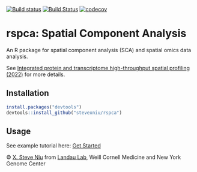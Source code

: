 [![Build status](https://ci.appveyor.com/api/projects/status/tqyu7kdlgte7b2jy?svg=true)](https://ci.appveyor.com/project/stevexniu/rspca)
[![Build Status](https://app.travis-ci.com/stevexniu/rspca.svg?branch=master)](https://app.travis-ci.com/stevexniu/rspca)
[![codecov](https://codecov.io/gh/stevexniu/rspca/branch/master/graph/badge.svg?token=OXK8ZT3QH1)](https://codecov.io/gh/stevexniu/rspca)

# rspca: Spatial Component Analysis

An R package for spatial component analysis (SCA) and spatial omics data analysis. 

See <a href="https://doi.org/10.1101/2022.03.15.484516" target="_blank">Integrated protein and transcriptome high-throughput spatial profiling (2022)</a> for more details.


Installation
-----

``` r
install.packages("devtools")
devtools::install_github("stevexniu/rspca")
```

Usage
-----
See example tutorial here:
[Get Started](https://stevexniu.github.io/rspca/articles/get_started.html)

© [X. Steve Niu](https://github.com/stevexniu) from [Landau Lab](https://www.landaulab.org), Weill Cornell Medicine and New York Genome Center



